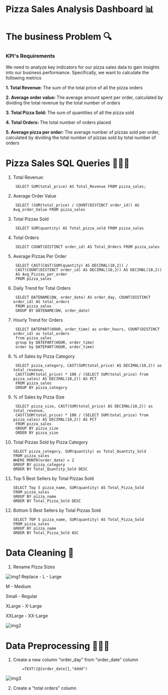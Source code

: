 # Pizza Sales Analysis Dashboard 📊

# The business Problem 🔍

### KPI's Requirements 

We need to analyze key indicators for our pizza sales data to gain insights into our business performance. Specifically, we want to calculate the following metrics

<b>1. Total Revenue: </b> The sum of the total price of all the pizza orders 

<b>2. Average order value: </b> The average amount spent per order, calculated by dividing the total revenue by the total number of orders 

<b>3. Total Pizza Sold: </b> The sum of quantities of all the pizza sold 

<b>4. Total Orders: </b> The total number of orders placed

<b>5. Average pizza per order: </b> The average number of pizzas sold per order, calculated by dividing the total number of pizzas sold by total number of orders

# Pizza Sales SQL Queries 👩🏻‍💻

1. Total Revenue:

        SELECT SUM(total_price) AS Total_Revenue FROM pizza_sales;
   
2. Average Order Value

        SELECT (SUM(total_price) / COUNT(DISTINCT order_id)) AS Avg_order_Value FROM pizza_sales

3. Total Pizzas Sold

        SELECT SUM(quantity) AS Total_pizza_sold FROM pizza_sales

4. Total Orders

        SELECT COUNT(DISTINCT order_id) AS Total_Orders FROM pizza_sales

5. Average Pizzas Per Order

        SELECT CAST(CAST(SUM(quantity) AS DECIMAL(10,2)) / 
        CAST(COUNT(DISTINCT order_id) AS DECIMAL(10,2)) AS DECIMAL(10,2))
        AS Avg_Pizzas_per_order
        FROM pizza_sales

6. Daily Trend for Total Orders

        SELECT DATENAME(DW, order_date) AS order_day, COUNT(DISTINCT order_id) AS total_orders 
        FROM pizza_sales
        GROUP BY DATENAME(DW, order_date)

7. Hourly Trend for Orders

        SELECT DATEPART(HOUR, order_time) as order_hours, COUNT(DISTINCT order_id) as total_orders
        from pizza_sales
        group by DATEPART(HOUR, order_time)
        order by DATEPART(HOUR, order_time)

8. % of Sales by Pizza Category

        SELECT pizza_category, CAST(SUM(total_price) AS DECIMAL(10,2)) as total_revenue,
        CAST(SUM(total_price) * 100 / (SELECT SUM(total_price) from pizza_sales) AS DECIMAL(10,2)) AS PCT
        FROM pizza_sales
        GROUP BY pizza_category

9. % of Sales by Pizza Size

        SELECT pizza_size, CAST(SUM(total_price) AS DECIMAL(10,2)) as total_revenue,
        CAST(SUM(total_price) * 100 / (SELECT SUM(total_price) from pizza_sales) AS DECIMAL(10,2)) AS PCT
        FROM pizza_sales
        GROUP BY pizza_size
        ORDER BY pizza_size

10. Total Pizzas Sold by Pizza Category

        SELECT pizza_category, SUM(quantity) as Total_Quantity_Sold
        FROM pizza_sales
        WHERE MONTH(order_date) = 2
        GROUP BY pizza_category
        ORDER BY Total_Quantity_Sold DESC

11. Top 5 Best Sellers by Total Pizzas Sold

        SELECT Top 5 pizza_name, SUM(quantity) AS Total_Pizza_Sold
        FROM pizza_sales
        GROUP BY pizza_name
        ORDER BY Total_Pizza_Sold DESC

12. Bottom 5 Best Sellers by Total Pizzas Sold

        SELECT TOP 5 pizza_name, SUM(quantity) AS Total_Pizza_Sold
        FROM pizza_sales
        GROUP BY pizza_name
        ORDER BY Total_Pizza_Sold ASC


# Data Cleaning 🧹

1. Rename Pizza Sizes
   
![img1](https://github.com/itzKshitijaC/Pizza-Sales-Analysis-Dashboard/assets/168798073/c5d63197-e2fa-4965-84cb-bbafaa3a22f6)
Replace - 
L - Large

M - Medium

Small - Regular

XLarge - X-Large

XXLarge - XX-Large

![img2](https://github.com/itzKshitijaC/Pizza-Sales-Analysis-Dashboard/assets/168798073/964bfff9-cecd-42a4-9daf-bacbae42d3a9)


# Data Preprocessing 👩🏻‍💻
1. Create a new column "order_day" from "order_date" column

           =TEXT([@[order_date]],"dddd")

![img3](https://github.com/itzKshitijaC/Pizza-Sales-Analysis-Dashboard/assets/168798073/6b4f6534-73f7-44d9-9599-81d51a04b07e)

2. Create a "total orders" column



